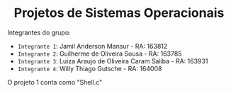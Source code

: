 <h1 align="center"> Projetos de Sistemas Operacionais </h1>

Integrantes do grupo:
- `Integrante 1`: Jamil Anderson Mansur - RA: 163812
- `Integrante 2`: Guilherme de Oliveira Sousa - RA: 163785
- `Integrante 3`: Luiza Araujo de Oliveira Caram Saliba - RA: 163931
- `Integrante 4`: Willy Thiago Gutsche - RA: 164008

O projeto 1 conta como "Shell.c"
